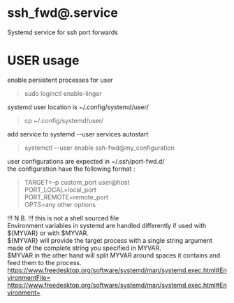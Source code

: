 # ssh_fwd@.service
Systemd service for ssh port forwards

# USER usage

enable persistent processes for user   
>sudo loginctl enable-linger <user>

systemd user location is ~/.config/systemd/user/   
>cp <service file> ~/.config/systemd/user/   

add service to systemd --user services autostart
>systemctl --user enable ssh-fwd@my_configuration

user configurations are expected in ~/.ssh/port-fwd.d/   
the configuration have the following format :   
>TARGET=-p custom_port user@host  
>PORT_LOCAL=local_port  
>PORT_REMOTE=remote_port  
>OPTS=any other options  

!!! N.B. !!!
this is not a shell sourced file  
Environment variables in systemd are handled differently if used with ${MYVAR} or with $MYVAR.  
${MYVAR} will provide the target process with a single string argument made of the complete string you specified in MYVAR.  
$MYVAR in the other hand will split MYVAR around spaces it contains and feed them to the process.  
https://www.freedesktop.org/software/systemd/man/systemd.exec.html#EnvironmentFile=   
https://www.freedesktop.org/software/systemd/man/systemd.exec.html#Environment=   

